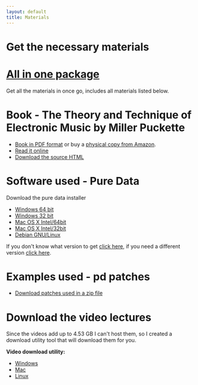 ```yaml
---
layout: default
title: Materials
---
```


# Get the necessary materials

# [All in one package][repo]

Get all the materials in once go, includes all materials listed below.

[repo]: https://github.com/alex-esc/intro-to-pd/archive/master.zip

# Book - The Theory and Technique of Electronic Music by Miller Puckette

* [Book in PDF format][pdf] or buy a [physical copy from Amazon][book].
* [Read it online][online]
* [Download the source HTML][HTML]

[pdf]: https://github.com/alex-esc/intro-to-pd/raw/master/book.pdf
[book]: https://www.amazon.com/Theory-Technique-Electronic-Music/dp/9812700773
[online]: http://msp.ucsd.edu/techniques/latest/book-html/
[html]: https://github.com/alex-esc/intro-to-pd/raw/master/book/book-html.tar


# Software used - Pure Data

Download the pure data installer

* [Windows 64 bit](http://msp.ucsd.edu/Software/pd-0.49-0.windows-installer.exe)
* [Windows 32 bit](http://msp.ucsd.edu/Software/pd-0.49-0-i386.windows-installer.exe)
* [Mac OS X Intel/64bit](http://msp.ucsd.edu/Software/pd-0.49-1.mac.tar.gz)
* [Mac OS X Intel/32bit](http://msp.ucsd.edu/Software/pd-0.49-1-i386.mac.tar.gz)
* [Debian GNU/Linux](https://deb.debian.org/debian/pool/main/p/puredata/)

If you don't know what version to get [click here](https://www.chiefarchitect.com/support/article/KB-01230/determining-if-your-computer-is-32-bit-or-64-bit.html), if you need a different version [click here](http://puredata.info/downloads/pure-data).

# Examples used - pd patches

* [Download patches used in a zip file][ptc]

[ptc]: https://github.com/alex-esc/intro-to-pd/raw/master/patches%20used/All-patches.zip



# Download the video lectures

Since the videos add up to 4.53 GB I can't host them, so I created a download utility tool that will download them for you.

**Video download utility:**

* [Windows][dlw]
* [Mac][dlm]
* [Linux][dll]

[dlw]: https://github.com/alex-esc/intro-to-pd/raw/master/video%20lectures/download%20instructions%20for%20windows.zip
[dlm]: https://github.com/alex-esc/intro-to-pd/raw/master/video%20lectures/download%20instructions%20for%20mac.zip
[dll]: https://github.com/alex-esc/intro-to-pd/raw/master/video%20lectures/download%20instructions%20for%20linux.zip